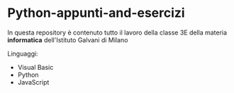 # Python-appunti-and-esercizi
In questa repository è contenuto tutto il lavoro della classe 3E della materia **informatica** dell'Istituto Galvani di Milano

Linguaggi:
- Visual Basic
- Python
- JavaScript
